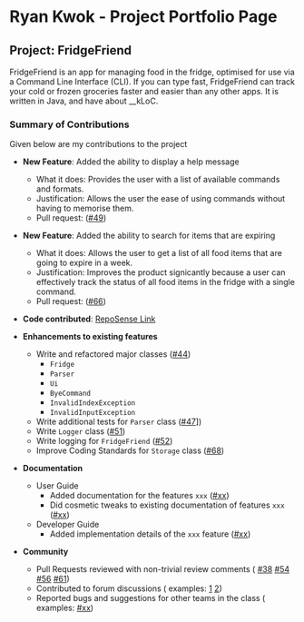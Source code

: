 # Ryan Kwok - Project Portfolio Page

## Project: FridgeFriend

FridgeFriend is an app for managing food in the fridge, optimised for use via a Command Line Interface (CLI).
If you can type fast, FridgeFriend can track your cold or frozen groceries faster and easier than any other apps.
It is written in Java, and have about __kLoC.

### Summary of Contributions

Given below are my contributions to the project

- **New Feature**: Added the ability to display a help message
  - What it does: Provides the user with a list of available commands and formats.
  - Justification: Allows the user the ease of using commands without having to memorise them.
  - Pull request: ([#49](https://github.com/AY2021S2-CS2113-T10-1/tp/pull/49))

- **New Feature**: Added the ability to search for items that are expiring
  - What it does: Allows the user to get a list of all food items that are going to expire in a week.
  - Justification: Improves the product signicantly because a user can effectively track the status of
  all food items in the fridge with a single command.
  - Pull request: ([#66](https://github.com/AY2021S2-CS2113-T10-1/tp/pull/66))

- **Code contributed**: [RepoSense Link](https://nus-cs2113-ay2021s2.github.io/tp-dashboard/?search=kwokyto)

- **Enhancements to existing features**
  - Write and refactored major classes ([#44](https://github.com/AY2021S2-CS2113-T10-1/tp/pull/45))
    - `Fridge`
    - `Parser`
    - `Ui`
    - `ByeCommand`
    - `InvalidIndexException`
    - `InvalidInputException`
  - Write additional tests for `Parser` class ([#47](https://github.com/AY2021S2-CS2113-T10-1/tp/pull/47)])
  - Write `Logger` class ([#51](https://github.com/AY2021S2-CS2113-T10-1/tp/pull/51))
  - Write logging for `FridgeFriend` ([#52](https://github.com/AY2021S2-CS2113-T10-1/tp/pull/52))
  - Improve Coding Standards for `Storage` class ([#68](https://github.com/AY2021S2-CS2113-T10-1/tp/pull/68))

- **Documentation**
  - User Guide
    - Added documentation for the features `xxx` ([#xx](placeholder))
    - Did cosmetic tweaks to existing documentation of features `xxx` ([#xx](placeholder))
  - Developer Guide
    - Added implementation details of the `xxx` feature ([#xx](placeholder))

- **Community**
  - Pull Requests reviewed with non-trivial review comments (
      [#38](https://github.com/AY2021S2-CS2113-T10-1/tp/pull/38)
      [#54](https://github.com/AY2021S2-CS2113-T10-1/tp/pull/54)
      [#56](https://github.com/AY2021S2-CS2113-T10-1/tp/pull/56)
      [#61](https://github.com/AY2021S2-CS2113-T10-1/tp/pull/61))
  - Contributed to forum discussions (
      examples:
      [1](https://github.com/nus-cs2113-AY2021S2/forum/issues/45)
      [2](https://github.com/nus-cs2113-AY2021S2/forum/issues/49))
  - Reported bugs and suggestions for other teams in the class (
      examples:
      [#xx](placeholder))
